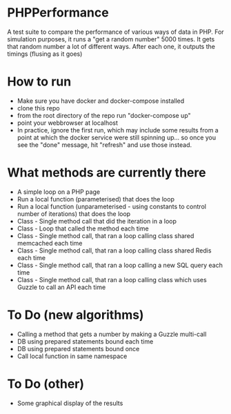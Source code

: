 # PHPPerformance
A test suite to compare the performance of various ways of data in PHP.
For simulation purposes, it runs a "get a random number" 5000 times.
It gets that random number a lot of different ways. After each one, it outputs the timings (flusing as it goes)


# How to run

- Make sure you have docker and docker-compose installed
- clone this repo
- from the root directory of the repo run "docker-compose up"
- point your webbrowser at localhost
- In practice, ignore the first run, which may include some results from a point at which the docker service were still spinning up... so once you see the "done" message, hit "refresh" and use those instead.


# What methods are currently there

- A simple loop on a PHP page
- Run a local function (parameterised) that does the loop
- Run a local function (unparameterised - using constants to control number of iterations) that does the loop 
- Class - Single method call that did the iteration in a loop
- Class - Loop that called the method each time
- Class - Single method call, that ran a loop calling class shared memcached each time
- Class - Single method call, that ran a loop calling class shared Redis each time
- Class - Single method call, that ran a loop calling a new SQL query each time
- Class - Single method call, that ran a loop calling class which uses Guzzle to call an API each time


# To Do (new algorithms)

- Calling a method that gets a number by making a Guzzle multi-call
- DB using prepared statements bound each time
- DB using prepared statements bound once
- Call local function in same namespace

# To Do (other)

- Some graphical display of the results
